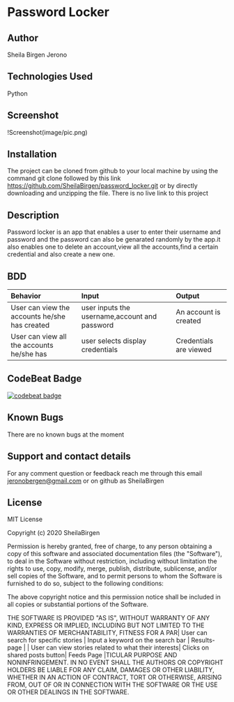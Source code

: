 # Password Locker

## Author
Sheila Birgen Jerono

## Technologies Used
Python

## Screenshot
!Screenshot(image/pic.png)

## Installation
The project can be cloned from github to your local machine by using the command git clone followed by this link https://github.com/SheilaBirgen/password_locker.git or by directly downloading and unzipping the file.
There is no live link to this project

## Description
Password locker is an app that enables a user to enter their username and password and the password can also be genarated randomly by the app.it also enables one to delete an account,view all the accounts,find a certain credential and also create a new one.
## BDD
| Behavior | Input    | Output   |
| :------------- | :------------- | :------------- |
| User can view the accounts he/she has created| user inputs the username,account and password  |An account is created |#
| User can view all the accounts he/she has |user selects display credentials| Credentials are viewed|

## CodeBeat Badge
[![codebeat badge](https://codebeat.co/badges/fc630111-6f56-41cb-8541-5bba03678e51)](https://codebeat.co/projects/github-com-sheilabirgen-password_locker-master)

## Known Bugs
There are no known bugs at the moment

## Support and contact details

For any comment question or feedback reach me through this email jeronobergen@gmail.com or on github as SheilaBirgen


## License

MIT License

Copyright (c) 2020 SheilaBirgen

Permission is hereby granted, free of charge, to any person obtaining a copy
of this software and associated documentation files (the "Software"), to deal
in the Software without restriction, including without limitation the rights
to use, copy, modify, merge, publish, distribute, sublicense, and/or sell
copies of the Software, and to permit persons to whom the Software is
furnished to do so, subject to the following conditions:

The above copyright notice and this permission notice shall be included in all
copies or substantial portions of the Software.

THE SOFTWARE IS PROVIDED "AS IS", WITHOUT WARRANTY OF ANY KIND, EXPRESS OR
IMPLIED, INCLUDING BUT NOT LIMITED TO THE WARRANTIES OF MERCHANTABILITY,
FITNESS FOR A PAR| User can search for specific stories | Input a keyword on the search bar | Results-page |
| User can view stories related to what their interests| Clicks on shared posts button| Feeds Page |TICULAR PURPOSE AND NONINFRINGEMENT. IN NO EVENT SHALL THE
AUTHORS OR COPYRIGHT HOLDERS BE LIABLE FOR ANY CLAIM, DAMAGES OR OTHER
LIABILITY, WHETHER IN AN ACTION OF CONTRACT, TORT OR OTHERWISE, ARISING FROM,
OUT OF OR IN CONNECTION WITH THE SOFTWARE OR THE USE OR OTHER DEALINGS IN THE
SOFTWARE.